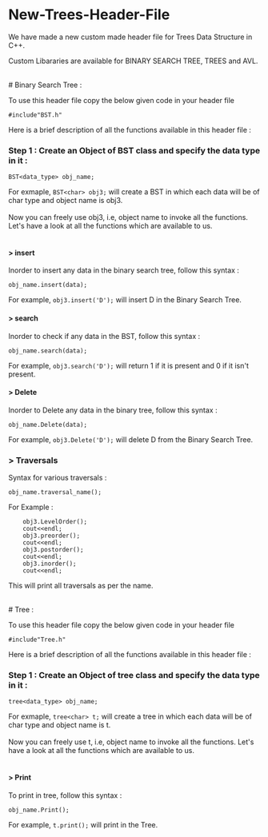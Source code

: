 # New-Trees-Header-File
We have made a new custom made header file for Trees Data Structure in C++.
 
Custom Libararies are available for BINARY SEARCH TREE, TREES and AVL.


<br/>
# Binary Search Tree :

To use this header file copy the below given code in your header file 
```
#include"BST.h"
```

Here is a brief description of all the functions available in this header file :

### Step 1 : Create an Object of BST class and specify the data type in it :

`BST<data_type> obj_name;`

For exmaple,
`BST<char> obj3;` will create a BST in which each data will be of char type and object name is obj3. <br/> 
<br/>
Now you can freely use obj3, i.e, object name to invoke all the functions. Let's have a look at all the functions which are available to us. <br/>
<br/>

#### > insert
Inorder to insert any data in the binary search tree, follow this syntax :
```
obj_name.insert(data);
```
For example, `obj3.insert('D');` will insert D in the Binary Search Tree.
<br/>

#### > search
Inorder to check if any data in the BST, follow this syntax :
```
obj_name.search(data);
```
For example, `obj3.search('D');` will return 1 if it is present and 0 if it isn't present.
<br/>

#### > Delete
Inorder to Delete any data in the binary tree, follow this syntax :
```
obj_name.Delete(data);
```
For example, `obj3.Delete('D');` will delete D from the Binary Search Tree.
<br/>

### > Traversals 

Syntax for various traversals :

```
obj_name.traversal_name();
```
For Example :

```
    obj3.LevelOrder();
    cout<<endl;
    obj3.preorder();
    cout<<endl;
    obj3.postorder();
    cout<<endl;
    obj3.inorder();
    cout<<endl;
```
This will print all traversals as per the name.
<br/>



<br/>
# Tree :

To use this header file copy the below given code in your header file 
```
#include"Tree.h"
```

Here is a brief description of all the functions available in this header file :

### Step 1 : Create an Object of tree class and specify the data type in it :

`tree<data_type> obj_name;`

For exmaple,
`tree<char> t;` will create a tree in which each data will be of char type and object name is t. <br/> 
<br/>
Now you can freely use t, i.e, object name to invoke all the functions. Let's have a look at all the functions which are available to us. <br/>
<br/>
#### > Print
To print in tree, follow this syntax :
```
obj_name.Print();
```
For example, `t.print();` will print in the Tree.
<br/>

